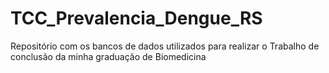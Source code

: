# TCC_Prevalencia_Dengue_RS
Repositório com os bancos de dados utilizados para realizar o Trabalho de conclusão da minha graduação de Biomedicina
